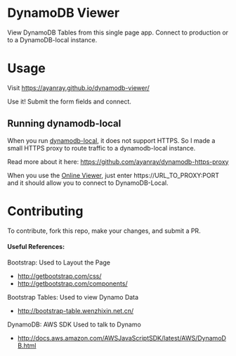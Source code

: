 # DynamoDB Viewer
View DynamoDB Tables from this single page app. Connect to production or to a DynamoDB-local instance.

# Usage

Visit https://ayanray.github.io/dynamodb-viewer/

Use it! Submit the form fields and connect.

## Running dynamodb-local

When you run [dynamodb-local](https://docs.aws.amazon.com/amazondynamodb/latest/developerguide/DynamoDBLocal.html), it does not support HTTPS. So I made a small HTTPS proxy to route traffic to a dynamodb-local instance.

Read more about it here:
https://github.com/ayanray/dynamodb-https-proxy

When you use the [Online Viewer](https://ayanray.github.io/dynamodb-viewer/), just enter https://URL_TO_PROXY:PORT and it should allow you to connect to DynamoDB-Local.

# Contributing

To contribute, fork this repo, make your changes, and submit a PR. 

#### Useful References:

Bootstrap: Used to Layout the Page
- http://getbootstrap.com/css/
- http://getbootstrap.com/components/

Bootstrap Tables: Used to view Dynamo Data
- http://bootstrap-table.wenzhixin.net.cn/

DynamoDB: AWS SDK Used to talk to Dynamo
- http://docs.aws.amazon.com/AWSJavaScriptSDK/latest/AWS/DynamoDB.html
